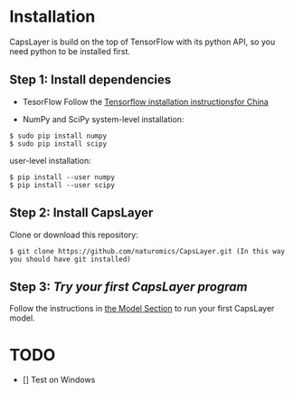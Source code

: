 # Installation
CapsLayer is build on the top of TensorFlow with its python API, so you need python to be installed first. 

## Step 1: Install dependencies
- TesorFlow 
Follow the [Tensorflow installation instructions](https://www.tensorflow.org/install)[for China](https://tensorflow.google.cn/install/)

- NumPy and SciPy
system-level installation:
```
$ sudo pip install numpy
$ sudo pip install scipy
```

user-level installation:
```
$ pip install --user numpy
$ pip install --user scipy
```

## Step 2: Install CapsLayer
Clone or download this repository:
```
$ git clone https://github.com/naturomics/CapsLayer.git (In this way you should have git installed)
```


## Step 3: *Try your first CapsLayer program*

Follow the instructions in [the Model Section](model) to run your first CapsLayer model.


# TODO
- [] Test on Windows
